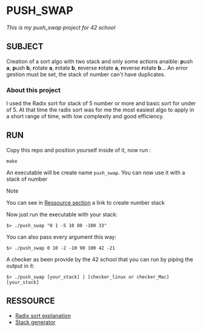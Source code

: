 # PUSH_SWAP

_This is my push_swap project for 42 school_

## SUBJECT

Creation of a sort algo with two stack and only some actions anaible: **p**ush **a**, **p**ush **b**, **r**otate **a**, **r**otate **b**, **r**everse **r**otate **a**, **r**everse **r**otate **b**...
An error gestion must be set, the stack of number can't have duplicates.

### About this project
I used the Radix sort for stack of 5 number or more and basic sort for under of 5.
At that time the radix sort was for me the most easiest algo to apply in a short range of time, with low complexity and good efficiency.

## RUN
Copy this repo and position yourself inside of it, now run :
```
make
```
An executable will be create name ```push_swap```.
You can now use it with a stack of number
> [!NOTE]
> You can see in [Ressource section](#ressource) a link to create number stack

Now just run the executable with your stack:
```
$> ./push_swap "0 1 -5 10 80 -100 33"
```
You can also pass every argument this way:
```
$> ./push_swap 0 10 -2 -10 90 100 42 -21
```
A checker as been provide by the 42 school that you can run by piping the output in it:
```
$> ./push_swap [your_stack] | [checker_linux or checker_Mac] [your_stack]
```
## RESSOURCE 
<a name="#ressource"><a/>

* [Radix sort explanation](https://medium.com/nerd-for-tech/putting-the-rad-in-radix-sort-d7c3be4fdbdf)
* [Stack generator](https://www.calculatorsoup.com/calculators/statistics/random-number-generator.php)
